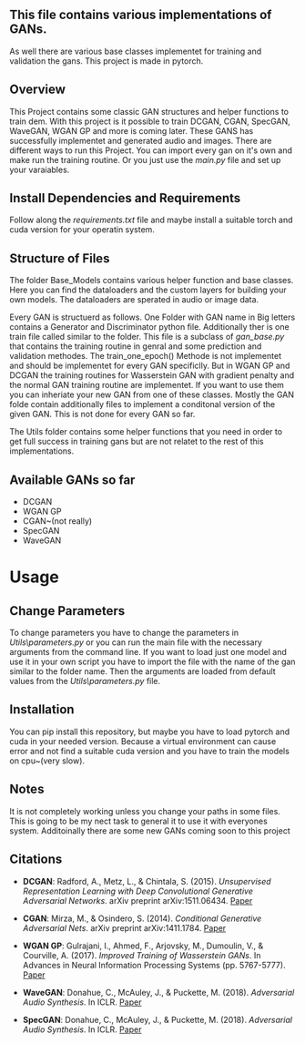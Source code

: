 ## This file contains various implementations of GANs.
As well there are various base classes implementet for training and validation the gans. This project is made in pytorch.

## Overview
This Project contains some classic GAN structures and helper functions to train dem. With this project is it possible to train DCGAN, CGAN, SpecGAN, WaveGAN, WGAN GP and more is coming later. These GANS has successfully implementet and generated audio and images. There are different ways to run this Project. You can import every gan on it's own and make run the training routine. Or you just use the *main.py* file and set up your varaiables.




## Install Dependencies and Requirements
Follow along the *requirements.txt* file and maybe install a suitable torch and cuda version for your operatin system.

## Structure of Files
The folder Base_Models contains various helper function and base classes. Here you can find the dataloaders and the custom layers for building your own models. The dataloaders are sperated in audio or image data.

Every GAN is structuerd as follows. One Folder with GAN name in Big letters contains a Generator and Discriminator python file. Additionally ther is one train file called similar to the folder. This file is a subclass of *gan_base.py* that contains the training routine in genral and some prediction and validation methodes. The train_one_epoch() Methode is not implementet and should be implementet for every GAN specificlly. But in WGAN GP and DCGAN the training routines for Wasserstein GAN with gradient penalty and the normal GAN training routine are implementet. If you want to use them you can inheriate your new GAN from one of these classes. Mostly the GAN folde contain additionally files to implement a conditonal version of the given GAN. This is not done for every GAN so far.

The Utils folder contains some helper functions that you need in order to get full success in training gans but are not relatet to the rest of this implementations.


## Available GANs so far
- DCGAN 
- WGAN GP
- CGAN~(not really)
- SpecGAN
- WaveGAN



# Usage

## Change Parameters
To change parameters you have to change the parameters in *Utils\parameters.py* or you can run the main file with the necessary arguments from the command line. If you want to load just one model and use it in your own script you have to import the file with the name of the gan similar to the folder name. Then the arguments are loaded from default values from the *Utils\parameters.py* file.

## Installation
You can pip install this repository, but maybe you have to load pytorch and cuda in your needed version. Because a virtual environment can cause error and not find a suitable cuda version and you have to train the models on cpu~(very slow).


## Notes
It is not completely working unless you change your paths in some files. This is going to be my nect task to general it to use it with everyones system. Additoinally there are some new GANs coming soon to this project

## Citations


- **DCGAN**: Radford, A., Metz, L., & Chintala, S. (2015). *Unsupervised Representation Learning with Deep Convolutional Generative Adversarial Networks*. arXiv preprint arXiv:1511.06434. [Paper](https://arxiv.org/abs/1511.06434)

- **CGAN**: Mirza, M., & Osindero, S. (2014). *Conditional Generative Adversarial Nets*. arXiv preprint arXiv:1411.1784. [Paper](https://arxiv.org/abs/1411.1784)

- **WGAN GP**: Gulrajani, I., Ahmed, F., Arjovsky, M., Dumoulin, V., & Courville, A. (2017). *Improved Training of Wasserstein GANs*. In Advances in Neural Information Processing Systems (pp. 5767-5777). [Paper](https://arxiv.org/abs/1704.00028)

- **WaveGAN**: Donahue, C., McAuley, J., & Puckette, M. (2018). *Adversarial Audio Synthesis*. In ICLR. [Paper](https://arxiv.org/abs/1802.04208)

- **SpecGAN**: Donahue, C., McAuley, J., & Puckette, M. (2018). *Adversarial Audio Synthesis*. In ICLR. [Paper](https://arxiv.org/abs/1802.04208)
